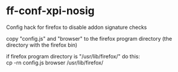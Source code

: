 # ff-conf-xpi-nosig
Config hack for firefox to disable addon signature checks

copy "config.js" and "browser" to the firefox program directory (the directory with the firefox bin)

if firefox program directory is "/usr/lib/firefox/" do this:  
cp -rn config.js browser /usr/lib/firefox/

